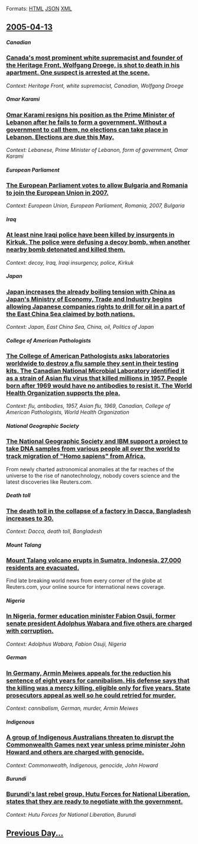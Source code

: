 
Formats: [HTML](2005/04/13/index.html)  [JSON](2005/04/13/index.json)  [XML](2005/04/13/index.xml)  

## [2005-04-13](/news/2005/04/13/index.md)

##### Canadian
### [ Canada's most prominent white supremacist and founder of the Heritage Front, Wolfgang Droege, is shot to death in his apartment. One suspect is arrested at the scene. ](/news/2005/04/13/canada-s-most-prominent-white-supremacist-and-founder-of-the-heritage-front-wolfgang-droege-is-shot-to-death-in-his-apartment-one-suspec.md)
_Context: Heritage Front, white supremacist, Canadian, Wolfgang Droege_

##### Omar Karami
### [ Omar Karami resigns his position as the Prime Minister of Lebanon after he fails to form a government. Without a government to call them, no elections can take place in Lebanon. Elections are due this May. ](/news/2005/04/13/omar-karami-resigns-his-position-as-the-prime-minister-of-lebanon-after-he-fails-to-form-a-government-without-a-government-to-call-them-n.md)
_Context: Lebanese, Prime Minister of Lebanon, form of government, Omar Karami_

##### European Parliament
### [ The European Parliament votes to allow Bulgaria and Romania to join the European Union in 2007. ](/news/2005/04/13/the-european-parliament-votes-to-allow-bulgaria-and-romania-to-join-the-european-union-in-2007.md)
_Context: European Union, European Parliament, Romania, 2007, Bulgaria_

##### Iraq
### [ At least nine Iraqi police have been killed by insurgents in Kirkuk. The police were defusing a decoy bomb, when another nearby bomb detonated and killed them. ](/news/2005/04/13/at-least-nine-iraqi-police-have-been-killed-by-insurgents-in-kirkuk-the-police-were-defusing-a-decoy-bomb-when-another-nearby-bomb-detona.md)
_Context: decoy, Iraq, Iraqi insurgency, police, Kirkuk_

##### Japan
### [ Japan increases the already boiling tension with China as Japan's Ministry of Economy, Trade and Industry begins allowing Japanese companies rights to drill for oil in a part of the East China Sea claimed by both nations. ](/news/2005/04/13/japan-increases-the-already-boiling-tension-with-china-as-japan-s-ministry-of-economy-trade-and-industry-begins-allowing-japanese-companie.md)
_Context: Japan, East China Sea, China, oil, Politics of Japan_

##### College of American Pathologists
### [ The College of American Pathologists asks laboratories worldwide to destroy a flu sample they sent in their testing kits. The Canadian National Microbial Laboratory identified it as a strain of Asian flu virus that killed millions in 1957. People born after 1969 would have no antibodies to resist it. The World Health Organization supports the plea. ](/news/2005/04/13/the-college-of-american-pathologists-asks-laboratories-worldwide-to-destroy-a-flu-sample-they-sent-in-their-testing-kits-the-canadian-nati.md)
_Context: flu, antibodies, 1957, Asian flu, 1969, Canadian, College of American Pathologists, World Health Organization_

##### National Geographic Society
### [ The National Geographic Society and IBM support a project to take DNA samples from various people all over the world to track migration of "Homo sapiens" from Africa. ](/news/2005/04/13/the-national-geographic-society-and-ibm-support-a-project-to-take-dna-samples-from-various-people-all-over-the-world-to-track-migration-of.md)
From newly charted astronomical anomalies at the far reaches of the universe to the rise of nanotechnology, nobody covers science and the latest discoveries like Reuters.com.

##### Death toll
### [ The death toll in the collapse of a factory in Dacca, Bangladesh increases to 30. ](/news/2005/04/13/the-death-toll-in-the-collapse-of-a-factory-in-dacca-bangladesh-increases-to-30.md)
_Context: Dacca, death toll, Bangladesh_

##### Mount Talang
### [ Mount Talang volcano erupts in Sumatra, Indonesia. 27,000 residents are evacuated. ](/news/2005/04/13/mount-talang-volcano-erupts-in-sumatra-indonesia-27-000-residents-are-evacuated.md)
Find late breaking world news from every corner of the globe at Reuters.com, your online source for international news coverage.

##### Nigeria
### [ In Nigeria, former education minister Fabion Osuji, former senate president Adolphus Wabara and five others are charged with corruption. ](/news/2005/04/13/in-nigeria-former-education-minister-fabion-osuji-former-senate-president-adolphus-wabara-and-five-others-are-charged-with-corruption.md)
_Context: Adolphus Wabara, Fabion Osuji, Nigeria_

##### German
### [ In Germany, Armin Meiwes appeals for the reduction his sentence of eight years for cannibalism. His defense says that the killing was a mercy killing, eligible only for five years. State prosecutors appeal as well so he could retried for murder. ](/news/2005/04/13/in-germany-armin-meiwes-appeals-for-the-reduction-his-sentence-of-eight-years-for-cannibalism-his-defense-says-that-the-killing-was-a-mer.md)
_Context: cannibalism, German, murder, Armin Meiwes_

##### Indigenous
### [ A group of Indigenous Australians threaten to disrupt the Commonwealth Games next year unless prime minister John Howard and others are charged with genocide. ](/news/2005/04/13/a-group-of-indigenous-australians-threaten-to-disrupt-the-commonwealth-games-next-year-unless-prime-minister-john-howard-and-others-are-cha.md)
_Context: Commonwealth, Indigenous, genocide, John Howard_

##### Burundi
### [ Burundi's last rebel group, Hutu Forces for National Liberation, states that they are ready to negotiate with the government. ](/news/2005/04/13/burundi-s-last-rebel-group-hutu-forces-for-national-liberation-states-that-they-are-ready-to-negotiate-with-the-government.md)
_Context: Hutu Forces for National Liberation, Burundi_

## [Previous Day...](/news/2005/04/12/index.md)

